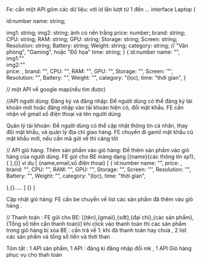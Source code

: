 Fe: cần một API gôm các dữ liệu:
với id lần lượt từ 1 đến ...
interface Laptop {

id:number
name: string;

img1: string;
img2: string; ảnh có nền trắng
price: number;
brand: string;
CPU: string;
RAM: string;
GPU: string;
Storage: string;
Screen: string;
Resolution: string;
Battery: string;
Weight: string;
category: string; // "Văn phòng", "Gaming", hoặc "Đồ họa"
time: string;
}
{
id:number
name: "",
img1:""  
 img2:""  
 price: ,
brand: "",
CPU: "",
RAM: "",
GPU: "",
Storage: "",
Screen: '"',
Resolution: "",
Battery: "",
Weight: "",
category: "(lọc),
time: "thời gian",
}

// một API về google map(nếu tìm được)

//API người dùng:
Đăng ký và đăng nhập: Để người dùng có thể đăng ký tài khoản mới hoặc đăng nhập vào tài khoản hiện có, đổi mật khẩu.
FE cần nhận về gmail số điện thoại và tên người dùng

Quản lý tài khoản: Để người dùng có thể cập nhật thông tin cá nhân, thay đổi mật khẩu, và quản lý địa chỉ giao hàng.
FE chuyền đi gamil mật khẩu cũ mật khẩu mới, nếu cần mã gửi về thì càng tốt

// API giỏ hàng:
Thêm sản phẩm vào giỏ hàng: Để thêm sản phẩm vào giỏ hàng của người dùng.
FE gửi cho BE mảng dạng [{name}{các thông tin sp1},{ },{}]
ví dụ [
{name,email,số điện thoại}
[ {
id:number
name: "",
price: ,
brand: "",
CPU: "",
RAM: "",
GPU: "",
Storage: "",
Screen: '"',
Resolution: "",
Battery: "",
Weight: "",
category: "(lọc),
time: "thời gian",

},{}.....
]
{}
]

Cập nhật giỏ hàng: FE cần be chuyền về list các sản phẩm đã thêm vào giỏ hàng .

//
Thanh toán :
FE gửi cho BE: [{tên},{gmail},{sđt},{đại chỉ},{các sản phẩm},{Tổng số tiền cần thanh toán}]
khi click vào thanh toán thì các sản phẩm trong giỏ hàng bị xóa
BE : cần trả về 1: khi đã thanh toán hay chưa , 2 list các sản phẩm và tổng số tiền và thời than

Tóm tắt : 1 API sản phẩm, 1 API : đăng kí đăng nhập đổi mk , 1 API Giỏ hàng phục vụ cho thah toán

